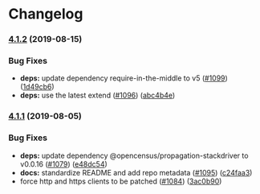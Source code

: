 # Changelog

### [4.1.2](https://www.github.com/googleapis/cloud-trace-nodejs/compare/v4.1.1...v4.1.2) (2019-08-15)


### Bug Fixes

* **deps:** update dependency require-in-the-middle to v5 ([#1099](https://www.github.com/googleapis/cloud-trace-nodejs/issues/1099)) ([1d49cb6](https://www.github.com/googleapis/cloud-trace-nodejs/commit/1d49cb6))
* **deps:** use the latest extend ([#1096](https://www.github.com/googleapis/cloud-trace-nodejs/issues/1096)) ([abc4b4e](https://www.github.com/googleapis/cloud-trace-nodejs/commit/abc4b4e))

### [4.1.1](https://www.github.com/googleapis/cloud-trace-nodejs/compare/v4.1.0...v4.1.1) (2019-08-05)


### Bug Fixes

* **deps:** update dependency @opencensus/propagation-stackdriver to v0.0.16 ([#1079](https://www.github.com/googleapis/cloud-trace-nodejs/issues/1079)) ([e48dc54](https://www.github.com/googleapis/cloud-trace-nodejs/commit/e48dc54))
* **docs:** standardize README and add repo metadata ([#1095](https://www.github.com/googleapis/cloud-trace-nodejs/issues/1095)) ([c24faa3](https://www.github.com/googleapis/cloud-trace-nodejs/commit/c24faa3))
* force http and https clients to be patched ([#1084](https://www.github.com/googleapis/cloud-trace-nodejs/issues/1084)) ([3ac0b90](https://www.github.com/googleapis/cloud-trace-nodejs/commit/3ac0b90))
